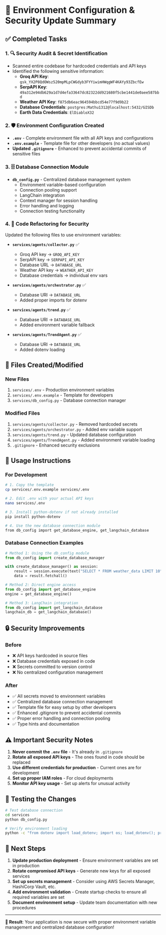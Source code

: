 # 🔐 Environment Configuration & Security Update Summary

## ✅ **Completed Tasks**

### 1. **🔍 Security Audit & Secret Identification**
- Scanned entire codebase for hardcoded credentials and API keys
- Identified the following sensitive information:
  - **Groq API Key**: `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`
  - **SerpAPI Key**: `49a312e94db629a1d7d4efa33647dc82322dd921680f5cbe1441de0aee587bbd`
  - **Weather API Key**: `f875db6eac964594bbcd54e77f9d9b22`
  - **Database Credentials**: `postgres:Mathu1312@localhost:5432/GISDb`
  - **Earth Data Credentials**: `ElDiabloX32`

### 2. **🛡️ Environment Configuration Created**
- **`.env`** - Complete environment file with all API keys and configurations
- **`.env.example`** - Template file for other developers (no actual values)
- **Updated `.gitignore`** - Enhanced to prevent accidental commits of sensitive files

### 3. **🗄️ Database Connection Module**
- **`db_config.py`** - Centralized database management system
  - Environment variable-based configuration
  - Connection pooling support
  - LangChain integration
  - Context manager for session handling
  - Error handling and logging
  - Connection testing functionality

### 4. **🔧 Code Refactoring for Security**
Updated the following files to use environment variables:
- **`services/agents/collector.py`** ✅
  - Groq API key → `GROQ_API_KEY`
  - SerpAPI key → `SERPAPI_API_KEY`
  - Database URL → `DATABASE_URL`
  - Weather API key → `WEATHER_API_KEY`
  - Database credentials → individual env vars
  
- **`services/agents/orchestrator.py`** ✅
  - Database URI → `DATABASE_URL`
  - Added proper imports for dotenv
  
- **`services/agents/trend.py`** ✅
  - Database URI → `DATABASE_URL`
  - Added environment variable fallback
  
- **`services/agents/TrendAgent.py`** ✅
  - Database URI → `DATABASE_URL`
  - Added dotenv loading

## 📁 **Files Created/Modified**

### **New Files**
1. `services/.env` - Production environment variables
2. `services/.env.example` - Template for developers
3. `services/db_config.py` - Database connection manager

### **Modified Files**
1. `services/agents/collector.py` - Removed hardcoded secrets
2. `services/agents/orchestrator.py` - Added env variable support
3. `services/agents/trend.py` - Updated database configuration
4. `services/agents/TrendAgent.py` - Added environment variable loading
5. `.gitignore` - Enhanced security exclusions

## 🚀 **Usage Instructions**

### **For Development**
```bash
# 1. Copy the template
cp services/.env.example services/.env

# 2. Edit .env with your actual API keys
nano services/.env

# 3. Install python-dotenv if not already installed
pip install python-dotenv

# 4. Use the new database connection module
from db_config import get_database_engine, get_langchain_database
```

### **Database Connection Examples**
```python
# Method 1: Using the db_config module
from db_config import create_database_manager

with create_database_manager() as session:
    result = session.execute(text("SELECT * FROM weather_data LIMIT 10"))
    data = result.fetchall()

# Method 2: Direct engine access
from db_config import get_database_engine
engine = get_database_engine()

# Method 3: LangChain integration
from db_config import get_langchain_database
langchain_db = get_langchain_database()
```

## 🔒 **Security Improvements**

### **Before**
- ❌ API keys hardcoded in source files
- ❌ Database credentials exposed in code
- ❌ Secrets committed to version control
- ❌ No centralized configuration management

### **After**
- ✅ All secrets moved to environment variables
- ✅ Centralized database connection management
- ✅ Template file for easy setup by other developers
- ✅ Enhanced .gitignore to prevent accidental commits
- ✅ Proper error handling and connection pooling
- ✅ Type hints and documentation

## ⚠️ **Important Security Notes**

1. **Never commit the `.env` file** - It's already in `.gitignore`
2. **Rotate all exposed API keys** - The ones found in code should be replaced
3. **Use different credentials for production** - Current ones are for development
4. **Set up proper IAM roles** - For cloud deployments
5. **Monitor API key usage** - Set up alerts for unusual activity

## 🧪 **Testing the Changes**

```bash
# Test database connection
cd services
python db_config.py

# Verify environment loading
python -c "from dotenv import load_dotenv; import os; load_dotenv(); print('✅' if os.getenv('GROQ_API_KEY') else '❌')"
```

## 📝 **Next Steps**

1. **Update production deployment** - Ensure environment variables are set in production
2. **Rotate compromised API keys** - Generate new keys for all exposed services
3. **Set up secrets management** - Consider using AWS Secrets Manager, HashiCorp Vault, etc.
4. **Add environment validation** - Create startup checks to ensure all required variables are set
5. **Document environment setup** - Update team documentation with new procedures

---

**🎯 Result**: Your application is now secure with proper environment variable management and centralized database configuration!